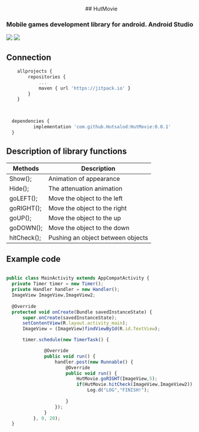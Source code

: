 <p align="center"> ## HutMovie </p>

### Mobile games development library for android. Android Studio

![](https://img.shields.io/github/stars/pandao/editor.md.svg) ![](https://img.shields.io/github/forks/pandao/editor.md.svg)

## Connection
```javascript
	allprojects {
		repositories {
			...
			maven { url 'https://jitpack.io' }
		}
	}
  
```  
  ```javascript
  
  	dependencies {
	        implementation 'com.github.Hutsalod:HutMovie:0.0.1'
	}
```  

## Description of library functions

Methods  | Description
------------- | -------------
Show();  | Animation of appearance
Hide();  | The attenuation animation
goLEFT();  | Move the object to the left
goRIGHT();  | Move the object to the right
goUP();  | Move the object to the up
goDOWN();  | Move the object to the down
hitCheck();  | Pushing an object between objects


## Example code

  ```javascript
  
public class MainActivity extends AppCompatActivity {
    private Timer timer = new Timer();
    private Handler handler = new Handler();
    ImageView ImageView,ImageView2;
    
    @Override
    protected void onCreate(Bundle savedInstanceState) {
        super.onCreate(savedInstanceState);
        setContentView(R.layout.activity_main);
        ImageView = (ImageView)findViewById(R.id.TextView);

        timer.schedule(new TimerTask() {

                @Override
                public void run() {
                    handler.post(new Runnable() {
                        @Override
                        public void run() {
                            HutMovie.goRIGHT(ImageView,5);
                            if(HutMovie.hitCheck(ImageView,ImageView2))
                                Log.d("LOG","FINISH!");
                                
                        }
                    });
                }
            }, 0, 20);
    }
```  
